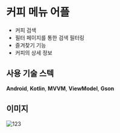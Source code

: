커피 메뉴 어플
===========
* 커피 검색
* 필터 페이지를 통한 검색 필터링
* 즐겨찾기 기능
* 커피의 상세 정보

## 사용 기술 스텍
**Android**, **Kotlin**, **MVVM**, **ViewModel**, **Gson**

## 이미지
![123](https://github.com/yoonchanchoi/ProductionTest/assets/74814647/7359c774-cde7-41e5-b79b-75450a184855)
